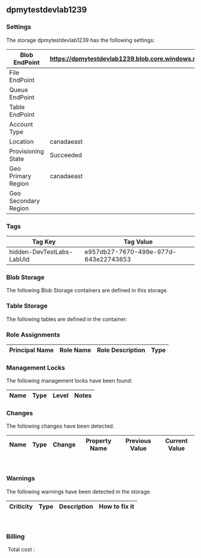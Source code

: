 
## dpmytestdevlab1239 

### Settings
The storage dpmytestdevlab1239 has the following settings:

| Blob EndPoint | https://dpmytestdevlab1239.blob.core.windows.net/  |
| --- | --- |
| File EndPoint |   |
| Queue EndPoint |   |
| Table EndPoint |   |
| Account Type |   |
| Location | canadaeast  |
| Provisioning State | Succeeded  |
| Geo Primary Region | canadaeast  |
| Geo Secondary Region |   |


### Tags


| Tag Key | Tag Value |
| --- | --- |
| hidden-DevTestLabs-LabUId  | e957db27-7670-499e-977d-643e22743653  |

### Blob Storage
The following Blob Storage containers are defined in this storage. 

### Table Storage
The following tables are defined in the container:

### Role Assignments


| Principal Name | Role Name | Role Description | Type |
| --- | --- | --- | --- |

### Management Locks
The following management locks have been found: 

| Name | Type | Level | Notes |
| --- | --- | --- | --- |

### Changes
The following changes have been detected. 

| Name | Type | Change | Property Name | Previous Value | Current Value |
| --- | --- | --- | --- | --- | --- |
 
### Warnings
The following warnings have been detected in the storage. 

| Criticity | Type | Description | How to fix it |
| --- | --- | --- | --- |
 
### Billing
 Total cost : 

